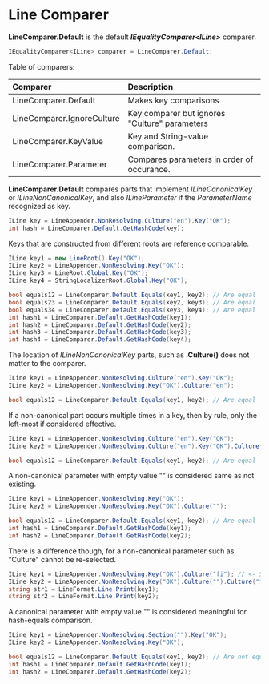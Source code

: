 # Line Comparer
**LineComparer.Default** is the default **<i>IEqualityComparer&lt;ILine&gt;</i>** comparer.

```csharp
IEqualityComparer<ILine> comparer = LineComparer.Default;
```

Table of comparers:

| Comparer | Description 
|:-------|:-------|
| LineComparer.Default | Makes key comparisons |
| LineComparer.IgnoreCulture | Key comparer but ignores "Culture" parameters |
| LineComparer.KeyValue | Key and String-value comparison. |
| LineComparer.Parameter | Compares parameters in order of occurance.   |

**LineComparer.Default** compares parts that implement *ILineCanonicalKey* or *ILineNonCanonicalKey*, and also *ILineParameter* if the *ParameterName* recognized as key.

```csharp
ILine key = LineAppender.NonResolving.Culture("en").Key("OK");
int hash = LineComparer.Default.GetHashCode(key);
```

Keys that are constructed from different roots are reference comparable. 

```csharp
ILine key1 = new LineRoot().Key("OK");
ILine key2 = LineAppender.NonResolving.Key("OK");
ILine key3 = LineRoot.Global.Key("OK");
ILine key4 = StringLocalizerRoot.Global.Key("OK");

bool equals12 = LineComparer.Default.Equals(key1, key2); // Are equal
bool equals23 = LineComparer.Default.Equals(key2, key3); // Are equal
bool equals34 = LineComparer.Default.Equals(key3, key4); // Are equal
int hash1 = LineComparer.Default.GetHashCode(key1);
int hash2 = LineComparer.Default.GetHashCode(key2);
int hash3 = LineComparer.Default.GetHashCode(key3);
int hash4 = LineComparer.Default.GetHashCode(key4);
```

The location of *ILineNonCanonicalKey* parts, such as **.Culture()** does not matter to the comparer.

```csharp
ILine key1 = LineAppender.NonResolving.Culture("en").Key("OK");
ILine key2 = LineAppender.NonResolving.Key("OK").Culture("en");

bool equals12 = LineComparer.Default.Equals(key1, key2); // Are equal
```

If a non-canonical part occurs multiple times in a key, then by rule, only the left-most if considered effective.

```csharp
ILine key1 = LineAppender.NonResolving.Culture("en").Key("OK");
ILine key2 = LineAppender.NonResolving.Culture("en").Key("OK").Culture("de");

bool equals12 = LineComparer.Default.Equals(key1, key2); // Are equal
```

A non-canonical parameter with empty value "" is considered same as not existing.

```csharp
ILine key1 = LineAppender.NonResolving.Key("OK");
ILine key2 = LineAppender.NonResolving.Key("OK").Culture("");

bool equals12 = LineComparer.Default.Equals(key1, key2); // Are equal
int hash1 = LineComparer.Default.GetHashCode(key1);
int hash2 = LineComparer.Default.GetHashCode(key2);
```

There is a difference though, for a non-canonical parameter such as "Culture" cannot be re-selected.

```csharp
ILine key1 = LineAppender.NonResolving.Key("OK").Culture("fi"); // <- Selects a culture
ILine key2 = LineAppender.NonResolving.Key("OK").Culture("").Culture("fi"); // <- Culture "" remains
string str1 = LineFormat.Line.Print(key1);
string str2 = LineFormat.Line.Print(key2);
```

A canonical parameter with empty value "" is considered meaningful for hash-equals comparison.

```csharp
ILine key1 = LineAppender.NonResolving.Section("").Key("OK");
ILine key2 = LineAppender.NonResolving.Key("OK");

bool equals12 = LineComparer.Default.Equals(key1, key2); // Are not equal
int hash1 = LineComparer.Default.GetHashCode(key1);
int hash2 = LineComparer.Default.GetHashCode(key2);
```
